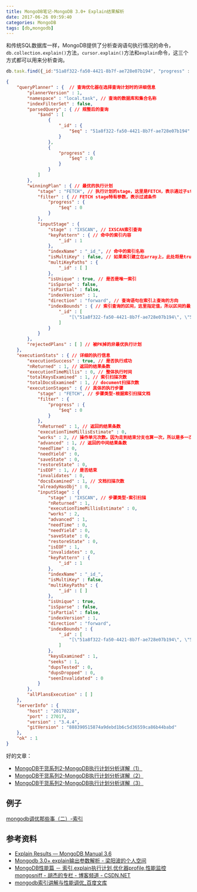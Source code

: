 ```yaml
---
title: MongoDB笔记-MongoDB 3.0+ Explain结果解析
date: 2017-06-26 09:59:40
categories: MongoDB
tags: [db,mongodb]
---
```


和传统SQL数据库一样，MongoDB提供了分析查询语句执行情况的命令，`db.collection.explain()`方法，`cursor.explain()`方法和`explain`命令，这三个方式都可以用来分析查询。

<!-- more -->

```js
db.task.find({_id:"51a8f322-fa50-4421-8b7f-ae728e07b194", "progress" : 0}).explain(true)
```

```json
{
	"queryPlanner" : {  // 查询优化器在选择查询计划时的详细信息
		"plannerVersion" : 1, 
		"namespace" : "local.task", // 查询的数据库和集合名称
		"indexFilterSet" : false,
		"parsedQuery" : { // 规整后的查询
			"$and" : [
				{
					"_id" : {
						"$eq" : "51a8f322-fa50-4421-8b7f-ae728e07b194"
					}
				},
				{
					"progress" : {
						"$eq" : 0
					}
				}
			]
		},
		"winningPlan" : { // 最优的执行计划
			"stage" : "FETCH", // 执行计划的stage，这里是FETCH，表示通过子stage返回的索引去检索具体的文档
			"filter" : { // FETCH stage特有参数，表示过滤条件
				"progress" : {
					"$eq" : 0
				}
			},
			"inputStage" : {
				"stage" : "IXSCAN", // IXSCAN索引查询
				"keyPattern" : { // 命中的索引内容
					"_id" : 1
				},
				"indexName" : "_id_", // 命中的索引名称
				"isMultiKey" : false, // 如果索引建立在array上，此处将是true
				"multiKeyPaths" : {
					"_id" : [ ]
				},
				"isUnique" : true, // 是否是唯一索引
				"isSparse" : false,
				"isPartial" : false,
				"indexVersion" : 1,
				"direction" : "forward", // 查询语句在索引上查询的方向
				"indexBounds" : { // 索引查询的区间，这里指定值，所以区间的最大值和最小值都是这个值
					"_id" : [
						"[\"51a8f322-fa50-4421-8b7f-ae728e07b194\", \"51a8f322-fa50-4421-8b7f-ae728e07b194\"]"
					]
				}
			}
		},
		"rejectedPlans" : [ ] // 被PK掉的非最优执行计划
	},
	"executionStats" : { // 详细的执行信息
		"executionSuccess" : true, // 是否执行成功
		"nReturned" : 1, // 返回的结果条数
		"executionTimeMillis" : 0, // 整体执行时间
		"totalKeysExamined" : 1, // 索引扫描次数
		"totalDocsExamined" : 1, // document扫描次数
		"executionStages" : { // 具体的执行步骤
			"stage" : "FETCH", // 步骤类型-根据索引扫描文档
			"filter" : {
				"progress" : {
					"$eq" : 0
				}
			},
			"nReturned" : 1, // 返回的结果条数
			"executionTimeMillisEstimate" : 0,
			"works" : 2, // 操作单元次数。因为走到结束分支也算一次，所以是多一次
			"advanced" : 1, // 返回的中间结果条数
			"needTime" : 0,
			"needYield" : 0,
			"saveState" : 0,
			"restoreState" : 0,
			"isEOF" : 1, // 是否结束
			"invalidates" : 0,
			"docsExamined" : 1, // 文档扫描次数
			"alreadyHasObj" : 0,
			"inputStage" : {
				"stage" : "IXSCAN", // 步骤类型-索引扫描
				"nReturned" : 1,
				"executionTimeMillisEstimate" : 0,
				"works" : 2,
				"advanced" : 1,
				"needTime" : 0,
				"needYield" : 0,
				"saveState" : 0,
				"restoreState" : 0,
				"isEOF" : 1,
				"invalidates" : 0,
				"keyPattern" : {
					"_id" : 1
				},
				"indexName" : "_id_",
				"isMultiKey" : false,
				"multiKeyPaths" : {
					"_id" : [ ]
				},
				"isUnique" : true,
				"isSparse" : false,
				"isPartial" : false,
				"indexVersion" : 1,
				"direction" : "forward",
				"indexBounds" : {
					"_id" : [
						"[\"51a8f322-fa50-4421-8b7f-ae728e07b194\", \"51a8f322-fa50-4421-8b7f-ae728e07b194\"]"
					]
				},
				"keysExamined" : 1,
				"seeks" : 1,
				"dupsTested" : 0,
				"dupsDropped" : 0,
				"seenInvalidated" : 0
			}
		},
		"allPlansExecution" : [ ]
	},
	"serverInfo" : {
		"host" : "20170228",
		"port" : 27017,
		"version" : "3.4.4",
		"gitVersion" : "888390515874a9debd1b6c5d36559ca86b44babd"
	},
	"ok" : 1
}
```

好的文章：

- [MongoDB干货系列2-MongoDB执行计划分析详解（1）](http://www.mongoing.com/eshu_explain1)
- [MongoDB干货系列2-MongoDB执行计划分析详解（2）](http://www.mongoing.com/eshu_explain2)
- [MongoDB干货系列2-MongoDB执行计划分析详解（3）](http://www.mongoing.com/eshu_explain3)

## 例子

[mongodb调优那些事（二）-索引](http://blog.csdn.net/zxmsdyz/article/details/50925402)

## 参考资料
- [Explain Results — MongoDB Manual 3.6](https://docs.mongodb.com/manual/reference/explain-results/)
- [Mongodb 3.0+ explain输出参数解析 - 梁阳波的个人空间](https://my.oschina.net/foreverhui/blog/639240?p={{totalPage}})
- [MongoDB性能篇 － 索引,explain执行计划,优化器profile,性能监控mongosniff - 胡杰的专栏 - 博客频道 - CSDN.NET](http://blog.csdn.net/huwei2003/article/details/47256295)
- [mongodb索引讲解与性能调优_百度文库](https://wenku.baidu.com/view/c54a663067ec102de2bd891e.html)
